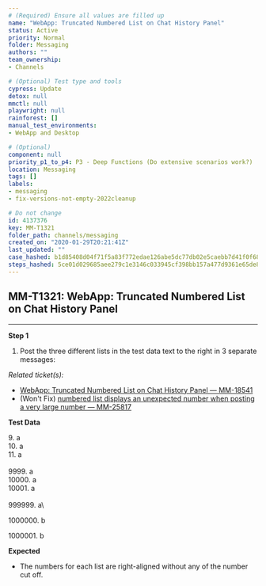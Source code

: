 ```yaml
---
# (Required) Ensure all values are filled up
name: "WebApp: Truncated Numbered List on Chat History Panel"
status: Active
priority: Normal
folder: Messaging
authors: ""
team_ownership: 
- Channels

# (Optional) Test type and tools
cypress: Update
detox: null
mmctl: null
playwright: null
rainforest: []
manual_test_environments: 
- WebApp and Desktop

# (Optional)
component: null
priority_p1_to_p4: P3 - Deep Functions (Do extensive scenarios work?)
location: Messaging
tags: []
labels: 
- messaging
- fix-versions-not-empty-2022cleanup

# Do not change
id: 4137376
key: MM-T1321
folder_path: channels/messaging
created_on: "2020-01-29T20:21:41Z"
last_updated: ""
case_hashed: b1d85408d04f71f5a83f772edae126abe5dc77db02e5caebb7d41f0f68c69fcf7f15d97fb63bf55bf2cd3d38578b535e
steps_hashed: 5ce01d029685aee279c1e3146c033945cf398bb157a477d9361e65de8af991808f323a12ad9b3f94ac5d9674a59f1c3c
---
```


## MM-T1321: WebApp: Truncated Numbered List on Chat History Panel

---

**Step 1**

1. Post the three different lists in the test data text to the right in 3 separate messages:

_Related ticket(s):_

- [WebApp: Truncated Numbered List on Chat History Panel — MM-18541](https://mattermost.atlassian.net/browse/MM-18541)
- (Won't Fix) [numbered list displays an unexpected number when posting a very large number — MM-25817](https://mattermost.atlassian.net/browse/MM-25817)

**Test Data**

9\. a\
10\. a\
11\. a\
\
9999\. a\
10000\. a\
10001\. a\
\
999999\. a\\

1000000\. b

1000001\. b

**Expected**

- The numbers for each list are right-aligned without any of the number cut off.
